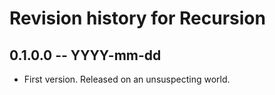 # Revision history for Recursion

## 0.1.0.0 -- YYYY-mm-dd

* First version. Released on an unsuspecting world.
